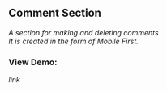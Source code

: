 ## Comment Section

_A section for making and deleting comments_<br>
_It is created in the form of Mobile First._  <br>


### View Demo:
 _link_